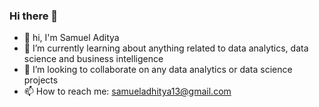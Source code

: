 ### Hi there 👋

- 👋 hi, I'm Samuel Aditya
- 🌱 I’m currently learning about anything related to data analytics, data science and business intelligence
- 👯 I’m looking to collaborate on any data analytics or data science projects
- 📫 How to reach me: samueladhitya13@gmail.com

